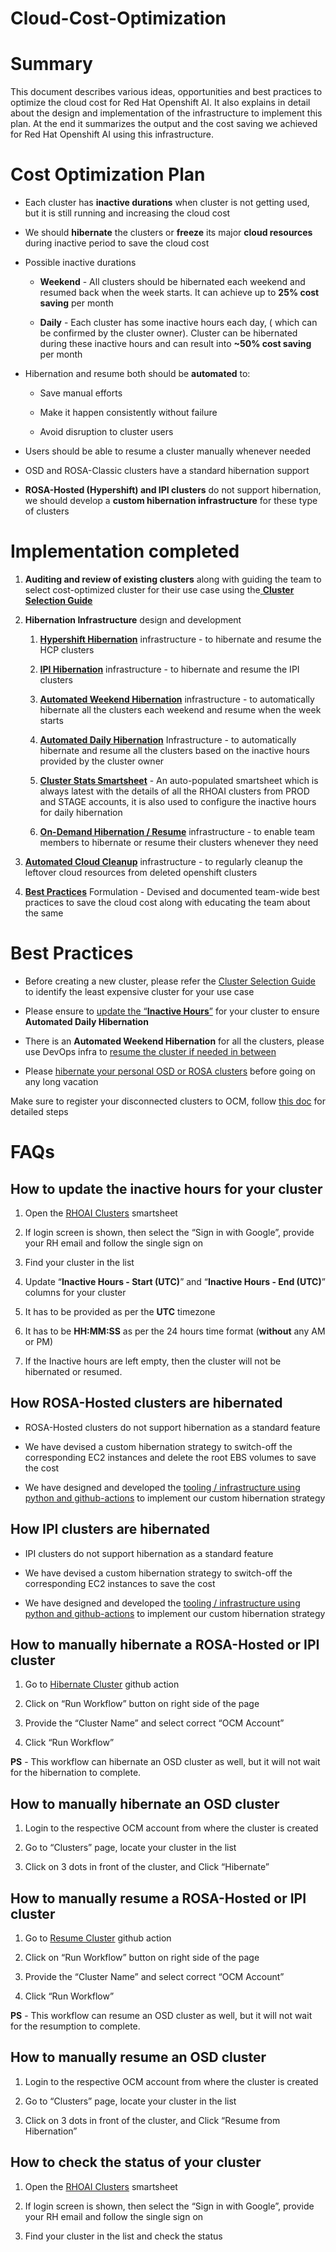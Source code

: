 # Cloud-Cost-Optimization
# Summary<a id="docs-internal-guid-716a7cd6-7fff-2310-c0e1-6784ac966e3c"></a>

This document describes various ideas, opportunities and best practices to optimize the cloud cost for Red Hat Openshift AI. It also explains in detail about the design and implementation of the infrastructure to implement this plan. At the end it summarizes the output and the cost saving we achieved for Red Hat Openshift AI using this infrastructure.


# Cost Optimization Plan

- Each cluster has **inactive durations** when cluster is not getting used, but it is still running and increasing the cloud cost

- We should **hibernate** the clusters or **freeze** its major **cloud resources** during inactive period to save the cloud cost

- Possible inactive durations

  - **Weekend** - All clusters should be hibernated each weekend and resumed back when the week starts. It can achieve up to **25% cost saving** per month

  - **Daily** - Each cluster has some inactive hours each day, ( which can be confirmed by the cluster owner). Cluster can be hibernated during these inactive hours and can result into **\~50% cost saving** per month

- Hibernation and resume both should be **automated** to:

  - Save manual efforts

  - Make it happen consistently without failure

  - Avoid disruption to cluster users

- Users should be able to resume a cluster manually whenever needed

- OSD and ROSA-Classic clusters have a standard hibernation support

- **ROSA-Hosted (Hypershift) and IPI clusters** do not support hibernation, we should develop a **custom hibernation infrastructure** for these type of clusters


# Implementation completed

1. **Auditing and review of existing clusters** along with guiding the team to select cost-optimized cluster for their use case using the[ **Cluster Selection Guide**](https://docs.google.com/document/d/15uNbi-iPpyollSOCf8akRSo0KkmxpuTwjqKcz1e7v_g/edit#heading=h.nxuzyaoe35dq)

2. **Hibernation Infrastructure** design and development

   1. [**Hypershift Hibernation**](https://docs.google.com/document/d/1LCAfVPY_OEupehuP6exTL01YxnLAvJ7ptCtwQRx9QWU/edit#heading=h.axq5a0z70t0c) infrastructure - to hibernate and resume the HCP clusters

   2. [**IPI Hibernation**](https://docs.google.com/document/d/1LCAfVPY_OEupehuP6exTL01YxnLAvJ7ptCtwQRx9QWU/edit#heading=h.jc4a1jim91th) infrastructure - to hibernate and resume the IPI clusters

   3. [**Automated Weekend Hibernation**](https://github.com/red-hat-data-services/Cloud-Cost-Optimization/actions/workflows/hibernate_clusters_weeend.yaml) infrastructure - to automatically hibernate all the clusters each weekend and resume when the week starts

   4. [**Automated Daily Hibernation**](https://github.com/red-hat-data-services/Cloud-Cost-Optimization/actions/workflows/hibernate_clusters_daily.yaml) Infrastructure - to automatically hibernate and resume all the clusters based on the inactive hours provided by the cluster owner

   5. [**Cluster Stats Smartsheet**](https://app.smartsheet.com/sheets/3XQ2Xg8pjCxpH7qX6wJG7Qv2R6MJ7GWM8HHF4wf1?view=grid) - An auto-populated smartsheet which is always latest with the details of all the RHOAI clusters from PROD and STAGE accounts, it is also used to configure the inactive hours for daily hibernation

   6. [**On-Demand Hibernation / Resume**](https://github.com/red-hat-data-services/Cloud-Cost-Optimization/actions/workflows/hibernate_cluster.yaml) infrastructure - to enable team members to hibernate or resume their clusters whenever they need

3. [**Automated Cloud Cleanup**](https://github.com/red-hat-data-services/Cloud-Cost-Optimization/actions/workflows/cloud_cleaner.yaml) infrastructure - to regularly cleanup the leftover cloud resources from deleted openshift clusters

4. [**Best Practices**](https://docs.google.com/document/d/1LCAfVPY_OEupehuP6exTL01YxnLAvJ7ptCtwQRx9QWU/edit#heading=h.lapggmvohbpv) Formulation - Devised and documented team-wide best practices to save the cloud cost along with educating the team about the same


# Best Practices

- Before creating a new cluster, please refer the [Cluster Selection Guide](https://docs.google.com/document/d/15uNbi-iPpyollSOCf8akRSo0KkmxpuTwjqKcz1e7v_g/edit#heading=h.nxuzyaoe35dq) to identify the least expensive cluster for your use case

- Please ensure to [update the “**Inactive Hours**”](https://docs.google.com/document/d/1LCAfVPY_OEupehuP6exTL01YxnLAvJ7ptCtwQRx9QWU/edit#heading=h.psyj3fvvt8v) for your cluster to ensure **Automated Daily Hibernation**

- There is an **Automated Weekend Hibernation** for all the clusters, please use DevOps infra to [resume the cluster if needed in between](https://docs.google.com/document/d/1LCAfVPY_OEupehuP6exTL01YxnLAvJ7ptCtwQRx9QWU/edit#heading=h.z9m5h0yuehvy)

- Please [hibernate your personal OSD or ROSA clusters](https://docs.google.com/document/d/1LCAfVPY_OEupehuP6exTL01YxnLAvJ7ptCtwQRx9QWU/edit#heading=h.bs1iic89i58f) before going on any long vacation

Make sure to register your disconnected clusters to OCM, follow [this doc](https://access.redhat.com/documentation/en-us/openshift_cluster_manager/2023/html/managing_clusters/assembly-cluster-subscriptions#registering-disconnected-ocp-clusters_assembly-cluster-subscriptions) for detailed steps


# FAQs<a id="docs-internal-guid-a1d38b04-7fff-8247-e09e-bfefd50ef8f4"></a>

## How to update the inactive hours for your cluster

1. Open the [RHOAI Clusters](https://app.smartsheet.com/sheets/3XQ2Xg8pjCxpH7qX6wJG7Qv2R6MJ7GWM8HHF4wf1?view=grid) smartsheet

2. If login screen is shown, then select the “Sign in with Google”, provide your RH email and follow the single sign on 

3. Find your cluster in the list

4. Update “**Inactive Hours - Start (UTC)**” and “**Inactive Hours - End (UTC)**” columns for your cluster

5. It has to be provided as per the **UTC** timezone

6. It has to be **HH:MM:SS** as per the 24 hours time format (**without** any AM or PM) 

7. If the Inactive hours are left empty, then the cluster will not be hibernated or resumed.


## How ROSA-Hosted clusters are hibernated

- ROSA-Hosted clusters do not support hibernation as a standard feature

- We have devised a custom hibernation strategy to switch-off the corresponding EC2 instances and delete the root EBS volumes to save the cost

- We have designed and developed the [tooling / infrastructure using python and github-actions](https://github.com/red-hat-data-services/Cloud-Cost-Optimization/actions/workflows/hibernate_cluster.yaml) to implement our custom hibernation strategy


## How IPI clusters are hibernated

- IPI clusters do not support hibernation as a standard feature

- We have devised a custom hibernation strategy to switch-off the corresponding EC2 instances to save the cost

- We have designed and developed the [tooling / infrastructure using python and github-actions](https://github.com/red-hat-data-services/Cloud-Cost-Optimization/actions/workflows/hibernate_cluster.yaml) to implement our custom hibernation strategy


## How to manually hibernate a ROSA-Hosted or IPI cluster

1. Go to [Hibernate Cluster](https://github.com/red-hat-data-services/Cloud-Cost-Optimization/actions/workflows/hibernate_cluster.yaml) github action

2. Click on “Run Workflow” button on right side of the page

3. Provide the “Cluster Name” and select correct “OCM Account”

4. Click “Run Workflow”

**PS** - This workflow can hibernate an OSD cluster as well, but it will not wait for the hibernation to complete.


## How to manually hibernate an OSD cluster

1. Login to the respective OCM account from where the cluster is created

2. Go to “Clusters” page, locate your cluster in the list

3. Click on 3 dots in front of the cluster, and Click “Hibernate”


## How to manually resume a ROSA-Hosted or IPI cluster

1. Go to [Resume Cluster](https://github.com/red-hat-data-services/Cloud-Cost-Optimization/actions/workflows/resume_cluster.yaml) github action

2. Click on “Run Workflow” button on right side of the page

3. Provide the “Cluster Name” and select correct “OCM Account”

4. Click “Run Workflow”

**PS** - This workflow can resume an OSD cluster as well, but it will not wait for the resumption to complete.


## How to manually resume an OSD cluster

1. Login to the respective OCM account from where the cluster is created

2. Go to “Clusters” page, locate your cluster in the list

3. Click on 3 dots in front of the cluster, and Click “Resume from Hibernation”


## How to check the status of your cluster

1. Open the [RHOAI Clusters](https://app.smartsheet.com/sheets/3XQ2Xg8pjCxpH7qX6wJG7Qv2R6MJ7GWM8HHF4wf1?view=grid) smartsheet

2. If login screen is shown, then select the “Sign in with Google”, provide your RH email and follow the single sign on 

3. Find your cluster in the list and check the status
